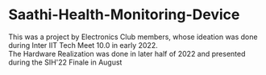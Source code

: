 # Saathi-Health-Monitoring-Device  
This was a project by Electronics Club members, whose ideation was done during Inter IIT Tech Meet 10.0 in early 2022.  
The Hardware Realization was done in later half of 2022 and presented during the SIH'22 Finale in August
